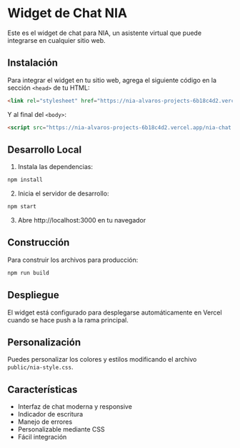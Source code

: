 # Widget de Chat NIA

Este es el widget de chat para NIA, un asistente virtual que puede integrarse en cualquier sitio web.

## Instalación

Para integrar el widget en tu sitio web, agrega el siguiente código en la sección `<head>` de tu HTML:

```html
<link rel="stylesheet" href="https://nia-alvaros-projects-6b18c4d2.vercel.app/nia-style.css">
```

Y al final del `<body>`:

```html
<script src="https://nia-alvaros-projects-6b18c4d2.vercel.app/nia-chat.js"></script>
```

## Desarrollo Local

1. Instala las dependencias:
```bash
npm install
```

2. Inicia el servidor de desarrollo:
```bash
npm start
```

3. Abre http://localhost:3000 en tu navegador

## Construcción

Para construir los archivos para producción:

```bash
npm run build
```

## Despliegue

El widget está configurado para desplegarse automáticamente en Vercel cuando se hace push a la rama principal.

## Personalización

Puedes personalizar los colores y estilos modificando el archivo `public/nia-style.css`.

## Características

- Interfaz de chat moderna y responsive
- Indicador de escritura
- Manejo de errores
- Personalizable mediante CSS
- Fácil integración 